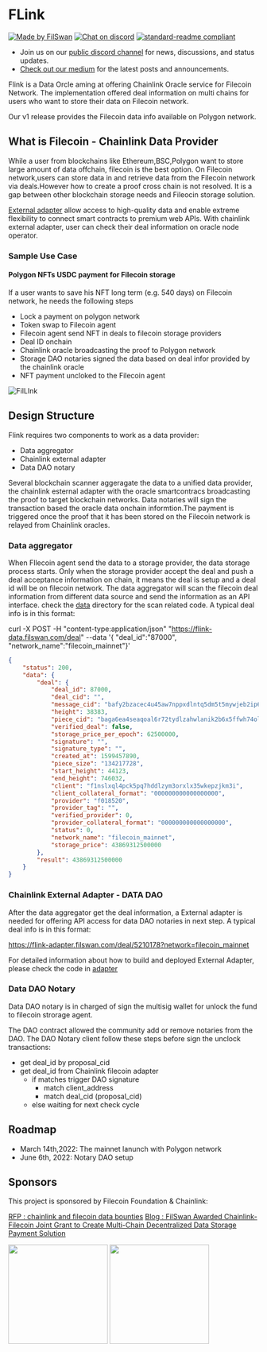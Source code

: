 # FLink
[![Made by FilSwan](https://img.shields.io/badge/made%20by-FilSwan-green.svg)](https://www.filswan.com/)
[![Chat on discord](https://img.shields.io/badge/join%20-discord-brightgreen.svg)](https://discord.com/invite/KKGhy8ZqzK)
[![standard-readme compliant](https://img.shields.io/badge/readme%20style-standard-brightgreen.svg)](https://github.com/RichardLitt/standard-readme)

- Join us on our [public discord channel](https://discord.com/invite/KKGhy8ZqzK) for news, discussions, and status updates. 
- [Check out our medium](https://filswan.medium.com) for the latest posts and announcements.

Flink is a Data Orcle aming at offering Chainlink Oracle service for Filecoin Network. The implementation
offered deal information on multi chains for users who want to store their data on Filecoin network.

Our v1 release provides the Filecoin data info available on Polygon network.

## What is Filecoin - Chainlink Data Provider

While a user from blockchains like Ethereum,BSC,Polygon want to store large amount of data offchain, filecoin is the
best option. On Filecoin network,users can store data in and retrieve data from the Filecoin network via deals.However
how to create a proof cross chain is not resolved. It is a gap between other blockchain storage needs and Fileocin
storage solution.

[External adapter](https://docs.chain.link/docs/external-adapters) allow access to high-quality data and enable extreme
flexibility to connect smart contracts to premium web APIs. With chainlink external adapter, user can check their deal
information on oracle node operator.

### Sample Use Case

#### Polygon NFTs USDC payment for Filecoin storage

If a user wants to save his NFT long term (e.g. 540 days) on Filecoin network, he needs the following steps

* Lock a payment on polygon network
* Token swap to Filecoin agent
* Filecoin agent send NFT in deals to filecoin storage providers
* Deal ID onchain
* Chainlink oracle broadcasting the proof to Polygon network
* Storage DAO notaries signed the data based on deal infor provided by the chainlink oracle
* NFT payment uncloked to the Filecoin agent

![FilLInk](https://user-images.githubusercontent.com/8363795/143550092-bc10f493-b6c5-48e0-ac46-5bbd49a11731.png)

## Design Structure

Flink requires two components to work as a data provider:

* Data aggregator
* Chainlink external adapter
* Data DAO notary

Several blockchain scanner aggeragate the data to a unified data provider, the chainlink esternal adapter with the oracle smartcontracs broadcasting the proof to target blockchain networks. Data notaries will sign the transaction based the oracle data onchain informtion.The payment is triggered once the proof that it has been stored on the Filecoin network is relayed from Chainlink oracles.

### Data aggregator

When FIlecoin agent send the data to a storage provider, the data storage process starts. Only when the storage provider
accept the deal and push a deal acceptance information on chain, it means the deal is setup and a deal id will be on
filecoin network. The data aggregator will scan the filecoin deal information from different data source and send the
information as an API interface. check the [data](data) directory for the scan related code. A typical deal info is in
this format:

curl -X POST -H "content-type:application/json" "https://flink-data.filswan.com/deal" --data '{ "deal_id":"87000", "network_name":"filecoin_mainnet"}'

```json
{
    "status": 200,
    "data": {
        "deal": {
            "deal_id": 87000,
            "deal_cid": "",
            "message_cid": "bafy2bzacec4u45aw7nppxdlntq5dm5t5mywjeb2ip6ccmobrrogjumn7uek36",
            "height": 38383,
            "piece_cid": "baga6ea4seaqoal6r72tydlzahwlanik2b6x5ffwh74ollis4zga4kzhy7okywmy",
            "verified_deal": false,
            "storage_price_per_epoch": 62500000,
            "signature": "",
            "signature_type": "",
            "created_at": 1599457890,
            "piece_size": "134217728",
            "start_height": 44123,
            "end_height": 746032,
            "client": "f1nslxql4pck5pq7hddlzym3orxlx35wkepzjkm3i",
            "client_collateral_format": "000000000000000000",
            "provider": "f018520",
            "provider_tag": "",
            "verified_provider": 0,
            "provider_collateral_format": "000000000000000000",
            "status": 0,
            "network_name": "filecoin_mainnet",
            "storage_price": 43869312500000
        },
        "result": 43869312500000
    }
}
```

### Chainlink External Adapter - DATA DAO

After the data aggregator get the deal information, a External adapter is needed for offering API access for data DAO
notaries in next step.
A typical deal info is in this format:

https://flink-adapter.filswan.com/deal/5210178?network=filecoin_mainnet

For detailed information about how to build and deployed External Adapter, please check the code in [adapter](adapter)

### Data DAO Notary

Data DAO notary is in charged of sign the multisig wallet for unlock the fund to filecoin strorage agent.

The DAO contract allowed the community add or remove notaries from the DAO. The DAO Notary client follow these steps
before sign the unclock transactions:

* get deal_id by proposal_cid
* get deal_id from Chainlink filecoin adapter
    * if matches trigger DAO signature
        * match client_address
        * match deal_cid (proposal_cid)
    * else waiting for next check cycle

## Roadmap

* March 14th,2022:  The mainnet lanunch with Polygon network
* June 6th, 2022:   Notary DAO setup

## Sponsors

This project is sponsored by Filecoin Foundation & Chainlink:

[RFP : chainlink and filecoin data bounties](https://github.com/filecoin-project/devgrants/pull/290)
[Blog : FilSwan Awarded Chainlink-Filecoin Joint Grant to Create Multi-Chain Decentralized Data Storage Payment Solution](https://blog.chain.link/filswan-chainlink-filecoin-joint-grant)

<img src="filecoin.png" width="200">  <img src="chainlink.png" width="200">

